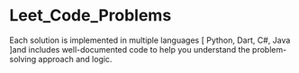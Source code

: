 ﻿# Leet_Code_Problems

Each solution is implemented in multiple languages [ Python, Dart, C#, Java ]and includes well-documented code to help you understand the problem-solving approach and logic.



